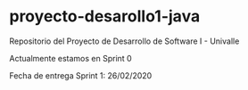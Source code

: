 # proyecto-desarollo1-java
Repositorio del Proyecto de Desarrollo de Software I - Univalle

Actualmente estamos en Sprint 0

Fecha de entrega Sprint 1: 26/02/2020
